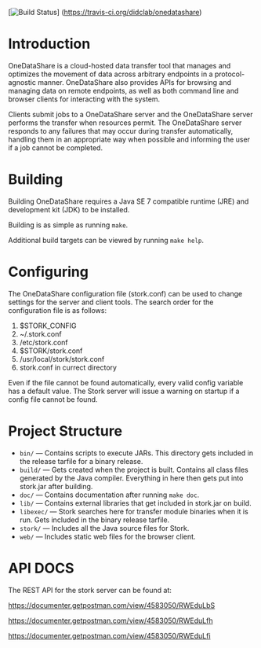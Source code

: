 [![Build Status](https://travis-ci.org/didclab/onedatashare.svg)]
  (https://travis-ci.org/didclab/onedatashare)

Introduction
============

OneDataShare is a cloud-hosted data transfer tool that manages and optimizes the movement of
data across arbitrary endpoints in a protocol-agnostic manner. OneDataShare also
provides APIs for browsing and managing data on remote endpoints, as well as
both command line and browser clients for interacting with the system.

Clients submit jobs to a OneDataShare server and the OneDataShare server performs the
transfer when resources permit. The OneDataShare server responds to any failures that
may occur during transfer automatically, handling them in an appropriate way
when possible and informing the user if a job cannot be completed.

Building
========

Building OneDataShare requires a Java SE 7 compatible runtime (JRE) and development
kit (JDK) to be installed.

Building is as simple as running `make`.

Additional build targets can be viewed by running `make help`.

Configuring
===========

The OneDataShare configuration file (stork.conf) can be used to change settings for
the server and client tools. The search order for the configuration file is as
follows:

1. $STORK\_CONFIG
2. ~/.stork.conf
3. /etc/stork.conf
4. $STORK/stork.conf
5. /usr/local/stork/stork.conf
6. stork.conf in currect directory

Even if the file cannot be found automatically, every valid config variable has
a default value. The Stork server will issue a warning on startup if a config
file cannot be found.

Project Structure
=================

* `bin/` — Contains scripts to execute JARs. This directory gets included in
  the release tarfile for a binary release.
* `build/` — Gets created when the project is built. Contains all class files
  generated by the Java compiler. Everything in here then gets put into
  stork.jar after building.
* `doc/` — Contains documentation after running `make doc`.
* `lib/` — Contains external libraries that get included in stork.jar on build.  
* `libexec/` — Stork searches here for transfer module binaries when it is run.
  Gets included in the binary release tarfile.
* `stork/` — Includes all the Java source files for Stork.
* `web/` — Includes static web files for the browser client.


API DOCS
========
The REST API for the stork server can be found at:

https://documenter.getpostman.com/view/4583050/RWEduLbS

https://documenter.getpostman.com/view/4583050/RWEduLfh

https://documenter.getpostman.com/view/4583050/RWEduLfi